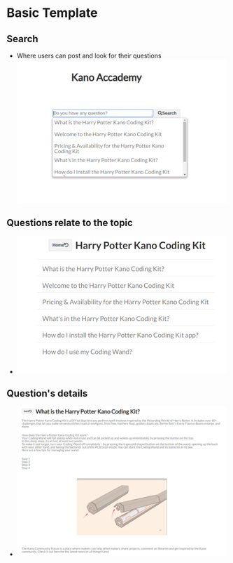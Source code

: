 # Basic Template

## Search
* Where users can post and look for their questions
![image](images/home.png)

## Questions relate to the topic
* ![image](images/redirect-to-links.png)

## Question's details
* ![image](/images/question-details.png)